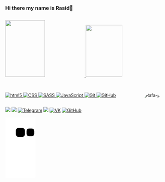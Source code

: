 ### Hi there my name is Rasid👋
##


<div>
  <a href="https://github.com/rashid-87">
  <img height="180em" width="50%" src="https://github-readme-stats.vercel.app/api?username=rashid-87&show_icons=true&theme=dracula&include_all_commits=true&count_private=true"/>
    <img height="165em" width="48%" src="https://github-readme-stats.vercel.app/api/top-langs/?username=rashid-87&langs_count=7&theme=dracula"/>
</div>

##

<div> <br>
<img alt="html5" src="https://camo.githubusercontent.com/0c3a16a22ae058cfe38a06dc9ea16404cf006409262f547c9ccfa3ec8b30f71e/68747470733a2f2f696d672e736869656c64732e696f2f62616467652f2d48544d4c352d4533344632363f7374796c653d666c61742d737175617265266c6f676f3d68746d6c35266c6f676f436f6c6f723d7768697465" data-canonical-src="https://img.shields.io/badge/-HTML5-E34F26?style=flat-square&amp;logo=html5&amp;logoColor=white"  height="29" style="width: 50;">
<img src="https://camo.githubusercontent.com/2b49b2bf90302cbf8d066b13547d85bf09ecef2ed4274f82b6605d9a847eb286/68747470733a2f2f696d672e736869656c64732e696f2f62616467652f2d4353532d3333333f7374796c653d666f722d7468652d6261646765266c6f676f3d63737333266c6f676f436f6c6f723d626c7565" alt="CSS" data-canonical-src="https://img.shields.io/badge/-CSS-333?style=for-the-badge&amp;logo=css3&amp;logoColor=blue" height="30" width="100">
<img src="https://camo.githubusercontent.com/cfeaea98a9f65923317edbc557ecd2bb1117b59c21c8c357aa86299e44bf5a17/68747470733a2f2f696d672e736869656c64732e696f2f62616467652f2d534153532d3333333f7374796c653d666f722d7468652d6261646765266c6f676f3d53415353" alt="SASS" data-canonical-src="https://img.shields.io/badge/-SASS-333?style=for-the-badge&amp;logo=SASS" height="30" width="100">
<img src="https://camo.githubusercontent.com/dd6e432fef460b39933185c21109e73b9796354526b0f394a32e224147db78ae/68747470733a2f2f696d672e736869656c64732e696f2f62616467652f2d4a6176615363726970742d3333333f7374796c653d666f722d7468652d6261646765266c6f676f3d6a617661736372697074" alt="JavaScript" data-canonical-src="https://img.shields.io/badge/-JavaScript-333?style=for-the-badge&amp;logo=javascript" height="30" max-width="100%">
<img src="https://camo.githubusercontent.com/ecd61797542a3c4aadde178e2f6aac49f125c95f1d7249d6972304b91a4da8b8/68747470733a2f2f696d672e736869656c64732e696f2f62616467652f2d4769742d3333333f7374796c653d666f722d7468652d6261646765266c6f676f3d476974" alt="Git" data-canonical-src="https://img.shields.io/badge/-Git-333?style=for-the-badge&amp;logo=Git" height="30" width="100">
<img src="https://camo.githubusercontent.com/dbe1d254172d29511694c1a3b829b18b73a55e1a0465ead8a489476fe7c869bf/68747470733a2f2f696d672e736869656c64732e696f2f62616467652f2d4769744875622d3333333f7374796c653d666f722d7468652d6261646765266c6f676f3d476974487562" alt="GitHub" data-canonical-src="https://img.shields.io/badge/-GitHub-333?style=for-the-badge&amp;logo=GitHub" height="30" max-width="100%">
    <img align="right" alt="Rafa-pic" height="115" style="border-radius:100%;" style=for-the-badge&amp; src="https://s3.us-west-2.amazonaws.com/secure.notion-static.com/ca4fd0b1-0f5e-4aed-bd87-b5d3ae6fe110/emljB.gif?X-Amz-Algorithm=AWS4-HMAC-SHA256&amp;X-Amz-Content-Sha256=UNSIGNED-PAYLOAD&amp;X-Amz-Credential=AKIAT73L2G45EIPT3X45%2F20221218%2Fus-west-2%2Fs3%2Faws4_request&amp;X-Amz-Date=20221218T074732Z&amp;X-Amz-Expires=86400&amp;X-Amz-Signature=579e835542337086fda2a626a4bacd1ac3514dfcf32e613ada356583a478af87&amp;X-Amz-SignedHeaders=host&amp;x-id=GetObject">

</div>

  ##
 
<div> 
  <a href="https://www.instagram.com/rashid_mamyrov/"><img src="https://img.shields.io/badge/-Instagram-%23E4405F?style=for-the-badge&logo=instagram&logoColor=white" target="_blank"></a>
 <a href="https://discord.com/channels/@me" target="_blank"><img src="https://img.shields.io/badge/Discord-7289DA?style=for-the-badge&logo=discord&logoColor=white" target="_blank"></a> 
 <a href="https://t.me/rashid_1987"><img src="https://camo.githubusercontent.com/32d301601badedb14ef7a1e56431bdc934779610de1561291873b6899e67d434/68747470733a2f2f696d672e736869656c64732e696f2f62616467652f2d54656c656772616d2d3333333f7374796c653d666f722d7468652d6261646765266c6f676f3d74656c656772616d266c6f676f436f6c6f723d323741304439" alt="Telegram" data-canonical-src="https://img.shields.io/badge/-Telegram-333?style=for-the-badge&amp;logo=telegram&amp;logoColor=27A0D9" style="max-width: 100%;"></a>
 <a href="https://www.facebook.com/profile.php?id=100010554607945" rel="nofollow"><img src="https://camo.githubusercontent.com/41f39a64ce9a6157ba73462c82b72c7314a96ae8b2e052efd487ddcd6a3f5602/68747470733a2f2f696d672e736869656c64732e696f2f62616467652f66616365626f6f6b2d2532333342353939382e7376673f267374796c653d666f722d7468652d6261646765266c6f676f3d66616365626f6f6b266c6f676f436f6c6f723d7768697465" data-canonical-src="https://img.shields.io/badge/facebook-%233B5998.svg?&amp;style=for-the-badge&amp;logo=facebook&amp;logoColor=white" style="max-width: 100%;"></a>
 <a href="https://vk.com/id331080270"><img src="https://camo.githubusercontent.com/acadedc5634bfdb4d3b5b3a8e6c832f7d261606040a38a7943298cdbd09b6a3c/68747470733a2f2f696d672e736869656c64732e696f2f62616467652f2d564b2d3333333f7374796c653d666f722d7468652d6261646765266c6f676f3d566b266c6f676f436f6c6f723d323741304439" alt="VK" data-canonical-src="https://img.shields.io/badge/-VK-333?style=for-the-badge&amp;logo=Vk&amp;logoColor=27A0D9" height="28" style="width: 80px;"></a>
 <a href="https://github.com/rashid-87"><img src="https://camo.githubusercontent.com/b256c04b53615f6e8d75481ea7b916143c83dbe2031e07dba72abbdcdff11721/68747470733a2f2f696d672e736869656c64732e696f2f62616467652f2d4769744875622d3333333f7374796c653d666f722d7468652d6261646765266c6f676f3d476974487562266c6f676f436f6c6f723d666666" alt="GitHub" data-canonical-src="https://img.shields.io/badge/-GitHub-333?style=for-the-badge&amp;logo=GitHub&amp;logoColor=fff" style="max-width: 100%;"></a>

 
  ![Snake animation](https://github.com/rafaballerini/rafaballerini/blob/output/github-contribution-grid-snake.svg)
 
</div>
